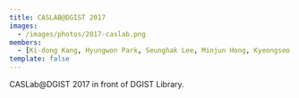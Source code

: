 ```yaml
---
title: CASLAB@DGIST 2017
images:
  - /images/photos/2017-caslab.png
members:
  - [Ki-dong Kang, Hyungwon Park, Seunghak Lee, Minjun Hong, Kyeongseo Park, Minwoo Jang, Daehoon Kim, Seungkyu Lee]
template: false
---
```


CASLab@DGIST 2017 in front of DGIST Library.